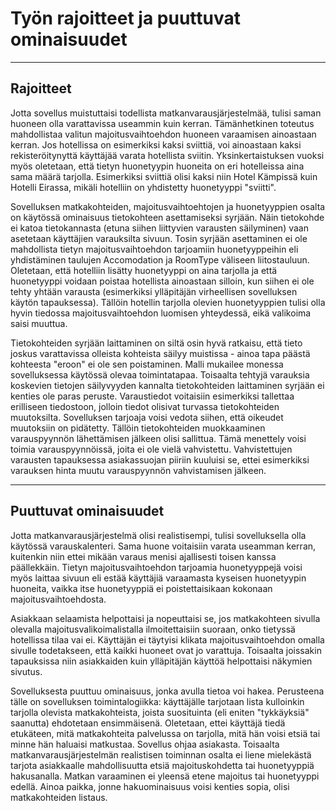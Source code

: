 # Työn rajoitteet ja puuttuvat ominaisuudet

---

## Rajoitteet

Jotta sovellus muistuttaisi todellista matkanvarausjärjestelmää, tulisi saman huoneen olla varattavissa useammin kuin kerran. Tämänhetkinen toteutus mahdollistaa valitun majoitusvaihtoehdon huoneen varaamisen ainoastaan kerran. Jos hotellissa on esimerkiksi kaksi sviittiä, voi ainoastaan kaksi rekisteröitynyttä käyttäjää varata hotellista sviitin. Yksinkertaistuksen vuoksi myös oletetaan, että tietyn huonetyypin huoneita on eri hotelleissa aina sama määrä tarjolla. Esimerkiksi sviittiä olisi kaksi niin Hotel Kämpissä kuin Hotelli Eirassa, mikäli hotelliin on yhdistetty huonetyyppi "sviitti".

Sovelluksen matkakohteiden, majoitusvaihtoehtojen ja huonetyyppien osalta on käytössä ominaisuus tietokohteen asettamiseksi syrjään. Näin tietokohde ei katoa tietokannasta (etuna siihen liittyvien varausten säilyminen) vaan asetetaan käyttäjien varauksilta sivuun. Tosin syrjään asettaminen ei ole mahdollista tietyn majoitusvaihtoehdon tarjoamiin huonetyyppeihin eli yhdistäminen taulujen Accomodation ja RoomType väliseen liitostauluun. Oletetaan, että hotelliin lisätty huonetyyppi on aina tarjolla ja että huonetyyppi voidaan poistaa hotellista ainoastaan silloin, kun siihen ei ole tehty yhtään varausta (esimerkiksi ylläpitäjän virheellisen sovelluksen käytön tapauksessa). Tällöin hotellin tarjolla olevien huonetyyppien tulisi olla hyvin tiedossa majoitusvaihtoehdon luomisen yhteydessä, eikä valikoima saisi muuttua.

Tietokohteiden syrjään laittaminen on siltä osin hyvä ratkaisu, että tieto joskus varattavissa olleista kohteista säilyy muistissa - ainoa tapa päästä kohteesta "eroon" ei ole sen poistaminen. Malli mukailee monessa sovelluksessa käytössä olevaa toimintatapaa. Toisaalta tehtyjä varauksia koskevien tietojen säilyvyyden kannalta tietokohteiden laittaminen syrjään ei kenties ole paras peruste. Varaustiedot voitaisiin esimerkiksi tallettaa erilliseen tiedostoon, jolloin tiedot olisivat turvassa tietokohteiden muutoksilta. Sovelluksen tarjoaja voisi vedota siihen, että oikeudet muutoksiin on pidätetty. Tällöin tietokohteiden muokkaaminen varauspyynnön lähettämisen jälkeen olisi sallittua. Tämä menettely voisi toimia varauspyynnöissä, joita ei ole vielä vahvistettu. Vahvistettujen varausten tapauksessa asiakassuojan piiriin kuuluisi se, ettei esimerkiksi varauksen hinta muutu varauspyynnön vahvistamisen jälkeen.


---

## Puuttuvat ominaisuudet

Jotta matkanvarausjärjestelmä olisi realistisempi, tulisi sovelluksella olla käytössä varauskalenteri. Sama huone voitaisiin varata useamman kerran, kuitenkin niin ettei mikään varaus menisi ajallisesti toisen kanssa päällekkäin. Tietyn majoitusvaihtoehdon tarjoamia huonetyyppejä voisi myös laittaa sivuun eli estää käyttäjiä varaamasta kyseisen huonetyypin huoneita, vaikka itse huonetyyppiä ei poistettaisikaan kokonaan majoitusvaihtoehdosta.

Asiakkaan selaamista helpottaisi ja nopeuttaisi se, jos matkakohteen sivulla olevalla majoitusvalikoimalistalla ilmoitettaisiin suoraan, onko tietyssä hotellissa tilaa vai ei. Käyttäjän ei täytyisi klikata majoitusvaihtoehdon omalla sivulle todetakseen, että kaikki huoneet ovat jo varattuja. Toisaalta joissakin tapauksissa niin asiakkaiden kuin ylläpitäjän käyttöä helpottaisi näkymien sivutus.

Sovelluksesta puuttuu ominaisuus, jonka avulla tietoa voi hakea. Perusteena tälle on sovelluksen toimintalogiikka: käyttäjälle tarjotaan lista kulloinkin tarjolla olevista matkakohteista, joista suosituinta (eli eniten "tykkäyksiä" saanutta) ehdotetaan ensimmäisenä. Oletetaan, ettei käyttäjä tiedä etukäteen, mitä matkakohteita palvelussa on tarjolla, mitä hän voisi etsiä tai minne hän haluaisi matkustaa. Sovellus ohjaa asiakasta. Toisaalta matkanvarausjärjestelmän realistisen toiminnan osalta ei liene mielekästä tarjota asiakkaalle mahdollisuutta etsiä majoituskohdetta tai huonetyyppiä hakusanalla. Matkan varaaminen ei yleensä etene majoitus tai huonetyyppi edellä. Ainoa paikka, jonne hakuominaisuus voisi kenties sopia, olisi matkakohteiden listaus.
